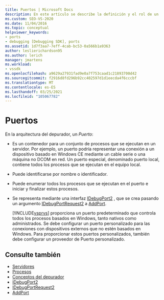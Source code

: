 ```yaml
---
title: Puertos | Microsoft Docs
description: En este artículo se describe la definición y el rol de un puerto en la arquitectura del depurador de Visual Studio.
ms.custom: SEO-VS-2020
ms.date: 11/04/2016
ms.topic: conceptual
helpviewer_keywords:
- ports
- debugging [Debugging SDK], ports
ms.assetid: 1d7f3aa7-7eff-4cab-bc53-0a566b1a9363
author: leslierichardson95
ms.author: lerich
manager: jmartens
ms.workload:
- vssdk
ms.openlocfilehash: a9629a27931fad9e0a7f753caad1c21893700d42
ms.sourcegitcommit: f2916d8fd296b92cc402597d1d1eecda4f6cccbf
ms.translationtype: MT
ms.contentlocale: es-ES
ms.lasthandoff: 03/25/2021
ms.locfileid: "105067782"
---
```

# <a name="ports"></a>Puertos
En la arquitectura del depurador, un *Puerto*:

- Es un contenedor para un conjunto de procesos que se ejecutan en un servidor. Por ejemplo, un puerto podría representar una conexión a un dispositivo basado en Windows CE mediante un cable serie o una máquina no DCOM en red. Un puerto especial, denominado puerto local, contiene todos los procesos que se ejecutan en el equipo local.

- Puede identificarse por nombre o identificador.

- Puede enumerar todos los procesos que se ejecutan en el puerto e iniciar y finalizar estos procesos.

- Se representa mediante una interfaz [IDebugPort2](../../extensibility/debugger/reference/idebugport2.md) , que se crea pasando un argumento [IDebugPortRequest2](../../extensibility/debugger/reference/idebugportrequest2.md) a [AddPort](../../extensibility/debugger/reference/idebugportsupplier2-addport.md).

  [!INCLUDE[vsprvs](../../code-quality/includes/vsprvs_md.md)] proporciona un puerto predeterminado que controla todos los procesos basados en Windows, tanto nativos como administrados. Se debe configurar un puerto personalizado para las conexiones con dispositivos externos que no estén basados en Windows. Para proporcionar estos puertos personalizados, también debe configurar un proveedor de Puerto personalizado.

## <a name="see-also"></a>Consulte también
- [Servidores](../../extensibility/debugger/servers-visual-studio-sdk.md)
- [Procesos](../../extensibility/debugger/processes.md)
- [Conceptos del depurador](../../extensibility/debugger/debugger-concepts.md)
- [IDebugPort2](../../extensibility/debugger/reference/idebugport2.md)
- [IDebugPortRequest2](../../extensibility/debugger/reference/idebugportrequest2.md)
- [AddPort](../../extensibility/debugger/reference/idebugportsupplier2-addport.md)

